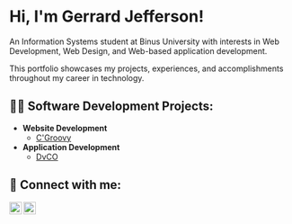 <h1>Hi, I'm Gerrard Jefferson!</h1>
<p>An Information Systems student at Binus University with interests in Web Development, Web Design, and Web-based application development.

This portfolio showcases my projects, experiences, and accomplishments throughout my career in technology.
</p>

<h2>👨‍💻 Software Development Projects:</h2>

- <b>Website Development</b>
  - [C'Groovy](https://github.com/Jadakii/Project-C-Groovy)
- <b>Application Development</b>
  - [DvCO](https://github.com/Jadakii/Project-DvCO)
    
<h2> 🤳 Connect with me:</h2>

[<img align="left" alt="JoshMadakor | LinkedIn" width="22px" src="https://cdn.jsdelivr.net/npm/simple-icons@v3/icons/linkedin.svg" />][linkedin]
[<img align="left" alt="JoshMadakor | Instagram" width="22px" src="https://cdn.jsdelivr.net/npm/simple-icons@v3/icons/instagram.svg" />][instagram]

[instagram]: https://www.instagram.com/gerrard6270/
[linkedin]: https://linkedin.com/in/gerrard-jefferson

